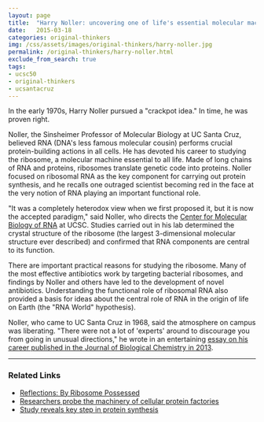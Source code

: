 ```yaml
---
layout: page
title:  "Harry Noller: uncovering one of life's essential molecular machines"
date:   2015-03-18
categories: original-thinkers
img: /css/assets/images/original-thinkers/harry-noller.jpg
permalink: /original-thinkers/harry-noller.html
exclude_from_search: true
tags: 
- ucsc50
- original-thinkers
- ucsantacruz
---
```


In the early 1970s, Harry Noller pursued a "crackpot idea." In time, he was proven right.

Noller, the Sinsheimer Professor of Molecular Biology at UC Santa Cruz, believed RNA (DNA's less famous molecular cousin) performs crucial protein-building actions in all cells. He has devoted his career to studying the ribosome, a molecular machine essential to all life. Made of long chains of RNA and proteins, ribosomes translate genetic code into proteins. Noller focused on ribosomal RNA as the key component for carrying out protein synthesis, and he recalls one outraged scientist becoming red in the face at the very notion of RNA playing an important functional role.

"It was a completely heterodox view when we first proposed it, but it is now the accepted paradigm," said Noller, who directs the [Center for Molecular Biology of RNA](http://rna.ucsc.edu) at UCSC. Studies carried out in his lab determined the crystal structure of the ribosome (the largest 3-dimensional molecular structure ever described) and confirmed that RNA components are central to its function. 

There are important practical reasons for studying the ribosome. Many of the most effective antibiotics work by targeting bacterial ribosomes, and findings by Noller and others have led to the development of novel antibiotics. Understanding the functional role of ribosomal RNA also provided a basis for ideas about the central role of RNA in the origin of life on Earth (the "RNA World" hypothesis).

Noller, who came to UC Santa Cruz in 1968, said the atmosphere on campus was liberating. "There were not a lot of 'experts' around to discourage you from going in unusual directions," he wrote in an entertaining [essay on his career published in the Journal of Biological Chemistry in 2013](http://www.jbc.org/content/288/34/24872).***

### Related Links

- [Reflections: By Ribosome Possessed](http://www.jbc.org/content/288/34/24872)
- [Researchers probe the machinery of cellular protein factories](http://news.ucsc.edu/2006/09/940.html)
- [Study reveals key step in protein synthesis](http://news.ucsc.edu/2013/06/ribosome.html)